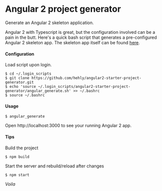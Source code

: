 # Angular 2 project generator

Generate an Angular 2 skeleton application.

Angular 2 with Typescript is great, but the configuration involved can be a pain in the butt.
Here's a quick bash script that generates a pre-configured Angular 2 skeleton app.
The skeleton app itself can be found [here](https://github.com/hehly/angular2-starter-project-generator.git).

#### Configuration

Load script upon login.

    $ cd ~/.login_scripts
    $ git clone https://github.com/hehly/angular2-starter-project-generator.git
    $ echo 'source ~/.login_scripts/angular2-starter-project-generator/angular_generate.sh' >> ~/.bashrc
    $ source ~/.bashrc

#### Usage

    $ angular_generate
Open http://localhost:3000 to see your running Angular 2 app.
    
#### Tips    

Build the project

    $ npm build
    
Start the server and rebuild/reload after changes

    $ npm start

    



_Voila_
